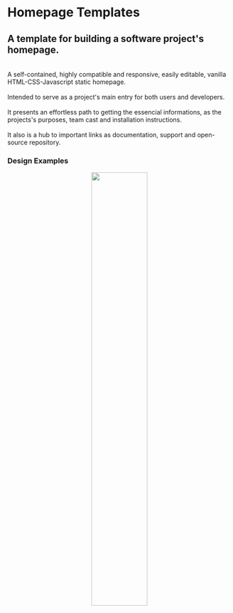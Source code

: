 # Homepage Templates
## A template for building a software project's homepage.

<br>
A self-contained, highly compatible and responsive, easily editable, vanilla HTML-CSS-Javascript static homepage. 
<br><br>
Intended to serve as a project's main entry for both users and developers. 
<br><br>
It presents an effortless path to getting the essencial informations, as the projects's purposes, team cast and installation instructions.
<br><br>
It also is a hub to important links as documentation, support and open-source repository.

### Design Examples

<div align="center">
  <img src="https://github.com/clodoN1109/easyfermi-webpage/assets/104923248/a7514ed6-0479-44ff-aa92-223690f3207f" width="50%">
</div>
